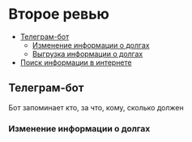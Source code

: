 # Второе ревью

* [Телеграм-бот](#Телеграм-бот)  
    * [Изменение информации о долгах](#Изменение-информации-о-долгах)  
    * [Выгрузка информации о долгах](#Выгрузка-информации-о-долгах)  
* [Поиск информации в интернете](#Поиск-информации-в-интернете)  

## Телеграм-бот
Бот запоминает кто, за что, кому, сколько должен

### Изменение информации о долгах




